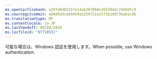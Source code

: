 ```yaml
---
ms.openlocfilehash: e29fd0d0231fe14a5267868c455304dc2560dfc9
ms.sourcegitcommit: ad4d92dce894592a259721a1571b1d8736abacdb
ms.translationtype: MT
ms.contentlocale: ja-JP
ms.lasthandoff: 08/04/2020
ms.locfileid: "87718531"
---
```

 <span data-ttu-id="124dc-101">可能な場合は、Windows 認証を使用します。</span><span class="sxs-lookup"><span data-stu-id="124dc-101">When possible, use Windows authentication.</span></span> 